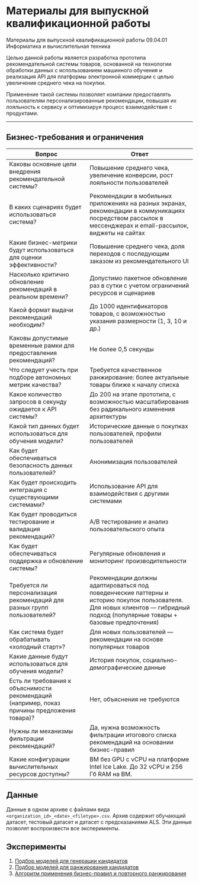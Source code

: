 # Материалы для выпускной квалификационной работы
Материалы для выпускной квалификационной работы 09.04.01 Информатика и вычислительная техника


Целью данной работы является разработка прототипа рекомендательной системы товаров, основанной на технологии обработки данных с использованием машинного обучения и реализация API для платформы электронной коммерции с целью увеличения среднего чека на покупки. 

Применение такой системы позволяет компании предоставлять пользователям персонализированные рекомендации, повышая их лояльность к сервису и оптимизируя процесс взаимодействия с продуктами. 

---

## Бизнес-требования и ограничения

| Вопрос | Ответ |
| --- | --- |
| Каковы основные цели внедрения рекомендательной системы? | Повышение среднего чека, увеличение конверсии, рост лояльности пользователей |
| В каких сценариях будет использоваться система? | Рекомендации в мобильных приложениях на разных экранах, рекомендации в коммуникациях посредством рассылок в мессенджерах и email-рассылок, виджеты на сайтах |
| Какие бизнес-метрики будут использоваться для оценки эффективности? | Повышение среднего чека, доля переходов с последующим заказом из рекомендательного UI |
| Насколько критично обновление рекомендаций в реальном времени? | Допустимо пакетное обновление раз в сутки с учетом ограничений ресурсов и сценариев |
| Какой формат выдачи рекомендаций необходим? | До 1000 идентификаторов товаров, с возможностью указания размерности (1, 3, 10 и др.) |
| Каковы допустимые временные рамки для предоставления рекомендаций? | Не более 0,5 секунды |
| Что следует учесть при подборе автономных метрик качества? | Требуется качественное ранжирование: более актуальные товары ближе к началу списка |
| Какое количество запросов в секунду ожидается к API системы? | До 200 на этапе прототипа, с возможностью масштабирования без радикального изменения архитектуры |
| Какой тип данных будет использоваться для обучения модели? | Исторические данные о покупках пользователей, профили пользователей |
| Как будет обеспечиваться безопасность данных пользователей? | Анонимизация пользователей |
| Как будет происходить интеграция с существующими системами? | Использование API для взаимодействия с другими системами |
| Как будет проводиться тестирование и валидация рекомендаций? | A/B тестирование и анализ пользовательского опыта |
| Как будет обеспечиваться поддержка и обновление системы? | Регулярные обновления и мониторинг производительности |
| Требуется ли персонализация рекомендаций для разных групп пользователей? | Рекомендации должны адаптироваться под поведенческие паттерны и историю покупок пользователя. Для новых клиентов — гибридный подход (популярные товары + базовые предпочтения) |
| Как система будет обрабатывать «холодный старт»? | Для новых пользователей — рекомендации на основе популярных товаров |
| Какие данные будут использоваться для обучения модели? | История покупок, социально-демографические данные |
| Есть ли требования к объяснимости рекомендаций (например, показ причины предложения товара)? | Нет, объяснения не требуются |
| Нужны ли механизмы фильтрации рекомендаций? | Да, нужна возможность фильтрации итогового списка рекомендаций на основании бизнес-правил |
| Какие конфигурации вычислительных ресурсов доступны? | ВМ без GPU с vCPU на платформе Intel Ice Lake. До 32 vCPU и 256 Гб RAM на ВМ. |

## Данные

Данные в одном архиве с файлами вида `<organization_id>_<date>_<filetype>.csv`. Архив содержит обучающий датасет, тестовый датасет и датасет с предсказаниями ALS. Эти данные позволят воспроизвести все эксперименты.

## Эксперименты

1. [Подбор моделей для генерации кандидатов](notebooks/candidate_generation.ipynb)
2. [Подбор моделей для ранжирования кандидатов](notebooks/ranking.ipynb)
3. [Алгоритм применения бизнес-правил и повторного ранжирования](notebooks/postprocessing.ipynb)